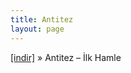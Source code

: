 ```yaml
---
title: Antitez
layout: page
---
```

<a href="https://cloud.mail.ru/public/76116026a69c/Antitez%20-%20Ilk%20Hamle" target="_blank">[indir]</a>  »  Antitez &#8211; İlk Hamle
